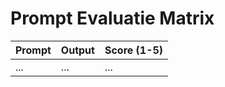 # Prompt Evaluatie Matrix

| Prompt | Output | Score (1-5) |
|--------|--------|-------------|
| ...    | ...    | ...         |
